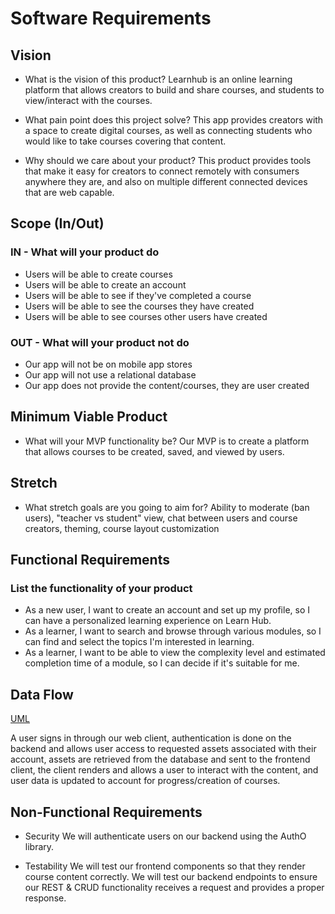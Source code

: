 # Software Requirements

## Vision

- What is the vision of this product?
Learnhub is an online learning platform that allows creators to build and share courses, and students to view/interact with the courses.

- What pain point does this project solve?
This app provides creators with a space to create digital courses, as well as connecting students who would like to take courses covering that content.

- Why should we care about your product?
This product provides tools that make it easy for creators to connect remotely with consumers anywhere they are, and also on multiple different connected devices that are web capable.

## Scope (In/Out)

### IN - What will your product do

- Users will be able to create courses
- Users will be able to create an account
- Users will be able to see if they've completed a course
- Users will be able to see the courses they have created
- Users will be able to see courses other users have created

### OUT - What will your product not do

- Our app will not be on mobile app stores
- Our app will not use a relational database
- Our app does not provide the content/courses, they are user created

## Minimum Viable Product

- What will your MVP functionality be?
Our MVP is to create a platform that allows courses to be created, saved, and viewed by users.

## Stretch

- What stretch goals are you going to aim for?
Ability to moderate (ban users), "teacher vs student" view, chat between users and course creators, theming, course layout customization

## Functional Requirements

### List the functionality of your product

- As a new user, I want to create an account and set up my profile, so I can have a personalized learning experience on Learn Hub.
- As a learner, I want to search and browse through various modules, so I can find and select the topics I'm interested in learning.
- As a learner, I want to be able to view the complexity level and estimated completion time of a module, so I can decide if it's suitable for me.

## Data Flow

[UML](./public/LearnhubUML.png)

A user signs in through our web client, authentication is done on the backend and allows user access to requested assets associated with their account, assets are retrieved from the database and sent to the frontend client, the client renders and allows a user to interact with the content, and user data is updated to account for progress/creation of courses.

## Non-Functional Requirements

- Security
We will authenticate users on our backend using the AuthO library.

- Testability
We will test our frontend components so that they render course content correctly. We will test our backend endpoints to ensure our REST & CRUD functionality receives a request and provides a proper response.
